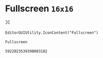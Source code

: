 # Fullscreen `16x16`
<img src="/img/Fullscreen.png" width=16 height=16>

``` CSharp
EditorGUIUtility.IconContent("Fullscreen")
```
```
Fullscreen
```
```
5922023539398003182
```
